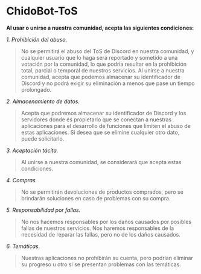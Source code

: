 # ChidoBot-ToS

 **Al usar o unirse a nuestra comunidad, acepta las siguientes condiciones:**

*1. Prohibición del abuso.*
> No se permitirá el abuso del ToS de Discord en nuestra comunidad, y cualquier usuario que lo haga será reportado y sometido a una votación por la comunidad, lo que podría resultar en la prohibición total, parcial o temporal de nuestros servicios. Al unirse a nuestra comunidad, acepta que podemos almacenar su identificador de Discord y no podrá exigir su eliminación a menos que pase un tiempo prolongado.

*2. Almacenamiento de datos.*
> Acepta que podremos almacenar su identificador de Discord y los servidores donde es propietario que se conectan a nuestras aplicaciones para el desarrollo de funciones que limiten el abuso de estas aplicaciones. Si desea que se elimine cualquier otro dato, puede solicitarlo.

*3. Aceptación tácita.*
> Al unirse a nuestra comunidad, se considerará que acepta estas condiciones.

*4. Compras.*
> No se permitirán devoluciones de productos comprados, pero se brindarán soluciones en caso de problemas con su compra.

*5. Responsabilidad por fallas.*
> No nos hacemos responsables por los daños causados por posibles fallas de nuestros servicios. Nos haremos responsables de la necesidad de reparar las fallas, pero no de los daños causados.

*6. Temáticas.*
> Nuestras aplicaciones no prohibirán su cuenta, pero podrían eliminar su progreso u otro si se presentan problemas con las temáticas. 
